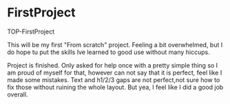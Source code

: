 # FirstProject
TOP-FirstProject


This will be my first "From scratch" project. Feeling a bit overwhelmed, but I do hope tu put the skills Ive learned to good use without many hiccups.


Project is finished. Only asked for help once with a pretty simple thing so I am proud of myself for that, however can not say that it is perfect, feel like I made some mistakes. Text and h1/2/3 gaps are not perfect,not sure how to fix those without ruining the whole layout. But yea, I feel like I did a good job overall.
